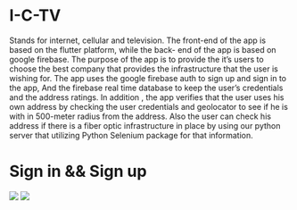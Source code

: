 # I-C-TV
Stands for internet, cellular and television. The front-end of the app is based on the flutter platform, while the back- end of the app is based on google firebase. The purpose of the app is to provide the it’s users to choose the best company that provides the infrastructure that the user is wishing for. The app uses the google firebase auth to sign up and sign in to the app, And the firebase real time database to keep the user’s credentials and the address ratings.
In addition , the app verifies that the user uses his own address by checking the user credentials and geolocator to see if he is with in 500-meter radius from the address.
Also the user can check his address if there is a fiber optic infrastructure in place by using our python server that utilizing Python Selenium package for that information.

# Sign in && Sign up

![](https://media.giphy.com/media/KoTx6n3Bpx8OjHFU48/giphy.gif)         ![](https://media.giphy.com/media/DHKjbcv7dlSxXE1lPb/giphy.gif)

